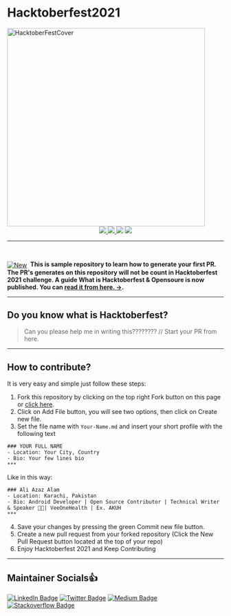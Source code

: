 # Hacktoberfest2021
<img alt="HacktoberFestCover" src="https://github.com/AliAzaz/Hacktoberfest2021/blob/main/hacktober2021.png" height="460"/>

<div align="center">
    <a href="https://hacktoberfest.digitalocean.com/">
      <img src="https://img.shields.io/badge/Hacktoberfest%202020-Win%20T--Shirt-critical"></img>
    </a>
    <a href="https://github.com/aliazaz/Hacktoberfest2021/fork">
            <img src="https://img.shields.io/badge/PRs-welcome-brightgreen.svg"></img>
    </a>
    <img src="https://cdn.rawgit.com/sindresorhus/awesome/d7305f38d29fed78fa85652e3a63e154dd8e8829/media/badge.svg"></img> 
    <img src="https://img.shields.io/badge/Say%20Thanks-!-1EAEDB.svg"></img>
</div>

  
***  
  
<br> 
<div align="left"><p><a href="https://medium.com/@ali.azaz.alam/what-is-hacktoberfest-opensoure-2021-935b3dc8a6be"><img alt="New" align="center" src="https://img.shields.io/badge/%F0%9F%93%84%20-Note-green.svg" /></a>&nbsp;
<b>This is sample repository to learn how to generate your first PR. The PR's generates on this repository will not be count in Hacktoberfest 2021 challenge. A guide What is Hacktoberfest & Opensoure is now published. You can <a href="https://android.jlelse.eu/the-beginners-guide-to-hacktoberfest-2019-winning-the-t-shirt-1a03b67e68">read it from here. →</a>.
</b>
</div>  

*** 

## Do you know what is Hacktoberfest?

> Can you please help me in writing this???????? // Start your PR from here.

***
## How to contribute?

It is very easy and simple just follow these steps:

1. Fork this repository by clicking on the top right Fork button on this page or [click here](https://github.com/aliazaz/Hacktoberfest2021/fork).
2. Click on Add File button, you will see two options, then click on Create new file.
3. Set the file name with `Your-Name.md` and insert your short profile with the following text

```
### YOUR FULL NAME
- Location: Your City, Country
- Bio: Your few lines bio
***
```
Like in this way:

```
### Ali Azaz Alam
- Location: Karachi, Pakistan
- Bio: Android Developer | Open Source Contributor | Technical Writer & Speaker 👨‍🏫| VeeOneHealth | Ex. AKUH 
***
```

4. Save your changes by pressing the green Commit new file button.
5. Create a new pull request from your forked repository (Click the New Pull Request button located at the top of your repo)
6. Enjoy Hacktoberfest 2021 and Keep Contributing


***
## Maintainer Socials👍

[![LinkedIn Badge](https://img.shields.io/badge/-aliazazalam-blue?style=flat&logo=Linkedin&logoColor=white&link=https://www.linkedin.com/in/aliazazalam/)](https://www.linkedin.com/in/aliazazalam)
[![Twitter Badge](https://img.shields.io/badge/-aliazaz-gray?style=flat&logo=twitter&logoColor=blue&link=https://twitter.com/AliAzazAlam1)](https://twitter.com/AliAzazAlam1)
[![Medium Badge](https://img.shields.io/badge/-aliazazalam-black?style=flat&logo=Medium&logoColor=white&link=https://medium.com/@ali.azaz.alam)](https://medium.com/@ali.azaz.alam)
[![Stackoverflow Badge](https://img.shields.io/badge/-aliazaz-gray?style=flat&logo=stackoverflow&logoColor=orange&link=https://stackoverflow.com/story/ali-azaz-alam)](https://stackoverflow.com/story/ali-azaz-alam)

